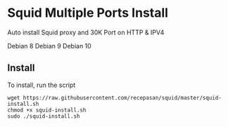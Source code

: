 #  Squid Multiple Ports Install

Auto install Squid proxy and 30K Port on
HTTP & IPV4


Debian 8
Debian 9
Debian 10

## Install

To install, run the script

```
wget https://raw.githubusercontent.com/recepasan/squid/master/squid-install.sh
chmod +x squid-install.sh
sudo ./squid-install.sh
```
